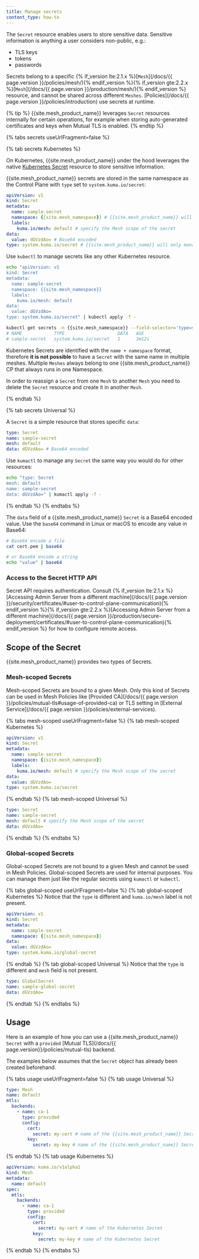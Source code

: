 ```yaml
---
title: Manage secrets
content_type: how-to
---
```


The `Secret` resource enables users to store sensitive data.
Sensitive information is anything a user considers non-public, e.g.:

- TLS keys
- tokens
- passwords

Secrets belong to a specific {% if_version lte:2.1.x %}[`Mesh`](/docs/{{ page.version }}/policies/mesh/){% endif_version %}{% if_version gte:2.2.x %}[`Mesh`](/docs/{{ page.version }}/production/mesh/){% endif_version %} resource, and cannot be shared across different `Meshes`.
[Policies](/docs/{{ page.version }}/policies/introduction) use secrets at runtime.

{% tip %}
{{site.mesh_product_name}} leverages `Secret` resources internally for certain operations,
for example when storing auto-generated certificates and keys when Mutual TLS is enabled.
{% endtip %}

{% tabs secrets useUrlFragment=false %}

{% tab secrets Kubernetes %}

On Kubernetes, {{site.mesh_product_name}} under the hood leverages the native [Kubernetes Secret](https://kubernetes.io/docs/concepts/configuration/secret/) resource to store sensitive information.

{{site.mesh_product_name}} secrets are stored in the same namespace as the Control Plane with `type` set to `system.kuma.io/secret`:

```yaml
apiVersion: v1
kind: Secret
metadata:
  name: sample-secret
  namespace: {{site.mesh_namespace}} # {{site.mesh_product_name}} will only manage secrets in the same namespace as the CP
  labels:
    kuma.io/mesh: default # specify the Mesh scope of the secret
data:
  value: dGVzdAo= # Base64 encoded
type: system.kuma.io/secret # {{site.mesh_product_name}} will only manage secrets of this type
```

Use `kubectl` to manage secrets like any other Kubernetes resource.

```sh
echo "apiVersion: v1
kind: Secret
metadata:
  name: sample-secret
  namespace: {{site.mesh_namespace}}
  labels:
    kuma.io/mesh: default
data:
  value: dGVzdAo=
type: system.kuma.io/secret" | kubectl apply -f -

kubectl get secrets -n {{site.mesh_namespace}} --field-selector='type=system.kuma.io/secret'
# NAME            TYPE                    DATA   AGE
# sample-secret   system.kuma.io/secret   1      3m12s
```

Kubernetes Secrets are identified with the `name + namespace` format,
therefore **it is not possible** to have a `Secret` with the same name in multiple meshes.
Multiple `Meshes` always belong to one {{site.mesh_product_name}} CP that always runs in one Namespace.

In order to reassign a `Secret` from one `Mesh` to another `Mesh` you need to delete the `Secret` resource and create it in another `Mesh`.

{% endtab %}

{% tab secrets Universal %}

A `Secret` is a simple resource that stores specific `data`:

```yaml
type: Secret
name: sample-secret
mesh: default
data: dGVzdAo= # Base64 encoded
```

Use `kumactl` to manage any `Secret` the same way you would do for other resources:

```sh
echo "type: Secret
mesh: default
name: sample-secret
data: dGVzdAo=" | kumactl apply -f -
```

{% endtab %}
{% endtabs %}


The `data` field of a {{site.mesh_product_name}} `Secret` is a Base64 encoded value.
Use the `base64` command in Linux or macOS to encode any value in Base64:

```sh
# Base64 encode a file
cat cert.pem | base64

# or Base64 encode a string
echo "value" | base64
```


### Access to the Secret HTTP API

Secret API requires authentication.
Consult {% if_version lte:2.1.x %}[Accessing Admin Server from a different machine](/docs/{{ page.version }}/security/certificates/#user-to-control-plane-communication){% endif_version %}{% if_version gte:2.2.x %}[Accessing Admin Server from a different machine](/docs/{{ page.version }}/production/secure-deployment/certificates/#user-to-control-plane-communication){% endif_version %} for how to configure remote access.

## Scope of the Secret

{{site.mesh_product_name}} provides two types of Secrets.

### Mesh-scoped Secrets

Mesh-scoped Secrets are bound to a given Mesh.
Only this kind of Secrets can be used in Mesh Policies like [Provided CA](/docs/{{ page.version }}/policies/mutual-tls#usage-of-provided-ca) or TLS setting in [External Service](/docs/{{ page.version }}/policies/external-services).

{% tabs mesh-scoped useUrlFragment=false %}
{% tab mesh-scoped Kubernetes %}

```yaml
apiVersion: v1
kind: Secret
metadata:
  name: sample-secret
  namespace: {{site.mesh_namespace}}
  labels:
    kuma.io/mesh: default # specify the Mesh scope of the secret
data:
  value: dGVzdAo=
type: system.kuma.io/secret
```

{% endtab %}
{% tab mesh-scoped Universal %}

```yaml
type: Secret
name: sample-secret
mesh: default # specify the Mesh scope of the secret
data: dGVzdAo=
```

{% endtab %}
{% endtabs %}

### Global-scoped Secrets

Global-scoped Secrets are not bound to a given Mesh and cannot be used in Mesh Policies.
Global-scoped Secrets are used for internal purposes.
You can manage them just like the regular secrets using `kumactl` or `kubectl`.

{% tabs global-scoped useUrlFragment=false %}
{% tab global-scoped Kubernetes %}
Notice that the `type` is different and `kuma.io/mesh` label is not present.

```yaml
apiVersion: v1
kind: Secret
metadata:
  name: sample-secret
  namespace: {{site.mesh_namespace}}
data:
  value: dGVzdAo=
type: system.kuma.io/global-secret
```

{% endtab %}
{% tab global-scoped Universal %}
Notice that the `type` is different and `mesh` field is not present.

```yaml
type: GlobalSecret
name: sample-global-secret
data: dGVzdAo=
```

{% endtab %}
{% endtabs %}

## Usage

Here is an example of how you can use a {{site.mesh_product_name}} `Secret` with a `provided` [Mutual TLS](/docs/{{ page.version}}/policies/mutual-tls) backend.

The examples below assumes that the `Secret` object has already been created beforehand.

{% tabs usage useUrlFragment=false %}
{% tab usage Universal %}

```yaml
type: Mesh
name: default
mtls:
  backends:
    - name: ca-1
      type: provided
      config:
        cert:
          secret: my-cert # name of the {{site.mesh_product_name}} Secret
        key:
          secret: my-key # name of the {{site.mesh_product_name}} Secret
```

{% endtab %}
{% tab usage Kubernetes %}

```yaml
apiVersion: kuma.io/v1alpha1
kind: Mesh
metadata:
  name: default
spec:
  mtls:
    backends:
      - name: ca-1
        type: provided
        config:
          cert:
            secret: my-cert # name of the Kubernetes Secret
          key:
            secret: my-key # name of the Kubernetes Secret
```

{% endtab %}
{% endtabs %}

